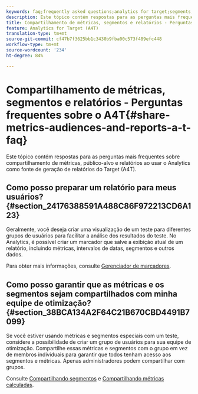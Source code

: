 ```yaml
---
keywords: faq;frequently asked questions;analytics for target;segments;a4T;share reports
description: Este tópico contém respostas para as perguntas mais frequentes sobre compartilhamento de métricas, público-alvo e relatórios ao usar o Analytics como fonte de geração de relatórios do Target (A4T).
title: Compartilhamento de métricas, segmentos e relatórios - Perguntas frequentes sobre o A4T
feature: Analytics for Target (A4T)
translation-type: tm+mt
source-git-commit: cf47b7f3625bb1c3430b9fba00c573f489efc448
workflow-type: tm+mt
source-wordcount: '234'
ht-degree: 84%

---
```



# Compartilhamento de métricas, segmentos e relatórios - Perguntas frequentes sobre o A4T{#share-metrics-audiences-and-reports-a-t-faq}

Este tópico contém respostas para as perguntas mais frequentes sobre compartilhamento de métricas, público-alvo e relatórios ao usar o Analytics como fonte de geração de relatórios do Target (A4T).

## Como posso preparar um relatório para meus usuários? {#section_24176388591A488C86F972213CD6A123}

Geralmente, você deseja criar uma visualização de um teste para diferentes grupos de usuários para facilitar a análise dos resultados do teste. No Analytics, é possível criar um marcador que salve a exibição atual de um relatório, incluindo métricas, intervalos de datas, segmentos e outros dados.

Para obter mais informações, consulte [Gerenciador de marcadores](https://experienceleague.adobe.com/docs/analytics/analyze/reports-analytics/bookmarks.html).

## Como posso garantir que as métricas e os segmentos sejam compartilhados com minha equipe de otimização? {#section_38BCA134A2F64C21B670CBD4491B7099}

Se você estiver usando métricas e segmentos especiais com um teste, considere a possibilidade de criar um grupo de usuários para sua equipe de otimização. Compartilhe essas métricas e segmentos com o grupo em vez de membros individuais para garantir que todos tenham acesso aos segmentos e métricas. Apenas administradores podem compartilhar com grupos.

Consulte [Compartilhando segmentos](https://experienceleague.adobe.com/docs/analytics/components/segmentation/segmentation-workflow/t-seg-share.html) e [Compartilhando métricas calculadas](https://experienceleague.adobe.com/docs/analytics/components/calculated-metrics/calcmetric-workflow/cm-sharing.html).
